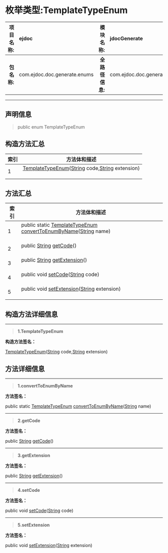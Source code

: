 # 枚举类型:TemplateTypeEnum

|  **项目名称:**    |  ejdoc    |   **模块名称:**   |jdocGenerate|
| ----: | :---- | ----: |:---- |
|   **包名称:**   |  com.ejdoc.doc.generate.enums    |   **全路径信息:**   |com.ejdoc.doc.generate.enums.TemplateTypeEnum|



















---

## 声明信息

> public enum TemplateTypeEnum     












## 构造方法汇总

|   索引  |    方法体和描述   |
| ---- | ---- |
|1| [TemplateTypeEnum](#templatetypeenum-string-string)([String](https://docs.oracle.com/javase/8/docs/api/java/lang/String.html?is-external=true) code,[String](https://docs.oracle.com/javase/8/docs/api/java/lang/String.html?is-external=true) extension)   <br/><br/>|


## 方法汇总

|   索引  |    方法体和描述   |
| ---- | ---- |
|1|public static [TemplateTypeEnum](/jdocGenerate/com/ejdoc/doc/generate/enums/TemplateTypeEnum.md) [convertToEnumByName](#converttoenumbyname-string)([String](https://docs.oracle.com/javase/8/docs/api/java/lang/String.html?is-external=true) name)   <br/><br/>|
|2|public [String](https://docs.oracle.com/javase/8/docs/api/java/lang/String.html?is-external=true) [getCode](#getcode)()   <br/><br/>|
|3|public [String](https://docs.oracle.com/javase/8/docs/api/java/lang/String.html?is-external=true) [getExtension](#getextension)()   <br/><br/>|
|4|public void [setCode](#setcode-string)([String](https://docs.oracle.com/javase/8/docs/api/java/lang/String.html?is-external=true) code)   <br/><br/>|
|5|public void [setExtension](#setextension-string)([String](https://docs.oracle.com/javase/8/docs/api/java/lang/String.html?is-external=true) extension)   <br/><br/>|






## 构造方法详细信息


---

> **1.<span id="templatetypeenum-string-string">TemplateTypeEnum</span>**

**构造方法签名：** 

   [TemplateTypeEnum](#templatetypeenum-string-string)([String](https://docs.oracle.com/javase/8/docs/api/java/lang/String.html?is-external=true) code,[String](https://docs.oracle.com/javase/8/docs/api/java/lang/String.html?is-external=true) extension)   








## 方法详细信息


---

> **1.<span id="converttoenumbyname-string">convertToEnumByName</span>**

**方法签名：** 

  public static [TemplateTypeEnum](/jdocGenerate/com/ejdoc/doc/generate/enums/TemplateTypeEnum.md) [convertToEnumByName](#converttoenumbyname-string)([String](https://docs.oracle.com/javase/8/docs/api/java/lang/String.html?is-external=true) name)   










---

> **2.<span id="getcode">getCode</span>**

**方法签名：** 

  public [String](https://docs.oracle.com/javase/8/docs/api/java/lang/String.html?is-external=true) [getCode](#getcode)()   










---

> **3.<span id="getextension">getExtension</span>**

**方法签名：** 

  public [String](https://docs.oracle.com/javase/8/docs/api/java/lang/String.html?is-external=true) [getExtension](#getextension)()   










---

> **4.<span id="setcode-string">setCode</span>**

**方法签名：** 

  public void [setCode](#setcode-string)([String](https://docs.oracle.com/javase/8/docs/api/java/lang/String.html?is-external=true) code)   










---

> **5.<span id="setextension-string">setExtension</span>**

**方法签名：** 

  public void [setExtension](#setextension-string)([String](https://docs.oracle.com/javase/8/docs/api/java/lang/String.html?is-external=true) extension)   









